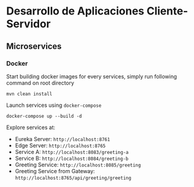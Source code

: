 Desarrollo de Aplicaciones Cliente-Servidor
==

Microservices
--------------------------

### Docker

Start building docker images for every services, simply run following command on root directory

```shell
mvn clean install
```
Launch services using `docker-compose`

```shell
docker-compose up --build -d
```

Explore services at:

  - Eureka Server: `http://localhost:8761`
  - Edge Server: `http://localhost:8765`
  - Service A: `http://localhost:8083/greeting-a`
  - Service B: `http://localhost:8084/greeting-b`
  - Greeting Service: `http://localhost:8085/greeting`
  - Greeting Service from Gateway: `http://localhost:8765/api/greeting/greeting`

<!-- Run on Kubernetes
---
  - Create Secrets
    - `create secret generic mysql01-pass --from-literal=password=ThePassword`
    - `create secret generic mysql02-pass --from-literal=password=ThePassword`
  - Create Deployment
    - `kubectl create -f kubernate-depoyment.yaml`
  - Clean up
    - `kubectl delete deployment,service,pvc -l app=loan-app` -->
